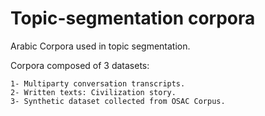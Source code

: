 # Topic-segmentation corpora
Arabic Corpora used in topic segmentation.


Corpora composed of 3 datasets:


	1- Multiparty conversation transcripts.
	2- Written texts: Civilization story.
	3- Synthetic dataset collected from OSAC Corpus.
